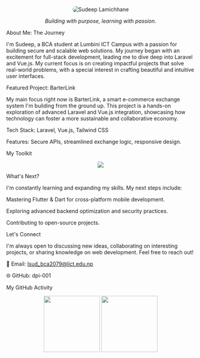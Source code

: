 <div align="center">

<img src="https://placehold.co/400x150/0e75b6/FFFFFF?text=Developer+-+Sudeep+Lamichhane" alt="Sudeep Lamichhane" style="border-radius:12px;"/>

<p align="center"><i>Building with purpose, learning with passion.</i></p>

</div>



About Me: The Journey

I'm Sudeep, a BCA student at Lumbini ICT Campus with a passion for building secure and scalable web solutions. My journey began with an excitement for full-stack development, leading me to dive deep into Laravel and Vue.js. My current focus is on creating impactful projects that solve real-world problems, with a special interest in crafting beautiful and intuitive user interfaces.



Featured Project: BarterLink

My main focus right now is BarterLink, a smart e-commerce exchange system I'm building from the ground up. This project is a hands-on exploration of advanced Laravel and Vue.js integration, showcasing how technology can foster a more sustainable and collaborative economy.



Tech Stack: Laravel, Vue.js, Tailwind CSS

Features: Secure APIs, streamlined exchange logic, responsive design.

My Toolkit

<div align="center">

<img src="https://skillicons.dev/icons?i=html,css,js,php,laravel,vue,react,nodejs,tailwind,mysql,git,github,linux,dart,flutter" />

</div>



What's Next?

I'm constantly learning and expanding my skills. My next steps include:



Mastering Flutter & Dart for cross-platform mobile development.

Exploring advanced backend optimization and security practices.

Contributing to open-source projects.

Let's Connect

I'm always open to discussing new ideas, collaborating on interesting projects, or sharing knowledge on web development. Feel free to reach out!



📧 Email: lsud_bca2079@lict.edu.np

🌐 GitHub: dpi-001

My GitHub Activity

<p align="center">

<img src="https://github-readme-stats.vercel.app/api?username=dpi-001&show_icons=true&theme=tokyonight&hide_border=true" height="150"/>

<img src="https://github-readme-streak-stats.herokuapp.com/?user=dpi-001&theme=tokyonight&hide_border=true" height="150"/>

</p>

